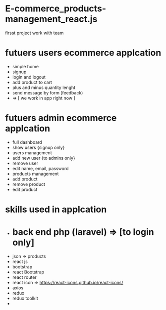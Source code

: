 # E-commerce_products-management_react.js
firsst project work with team

# futuers users ecommerce applcation
- simple home
- signup
- login and logout
- add product to cart
- plus and minus quantity lenght
- send message by form (feedback)
- => [ we work in app right now ]


# futuers admin ecommerce applcation
- full dashboard
- show users {signup only}
- users management
- add new user {to admins only}
- remove user
- edit name, email, password
- products management
- add product
- remove product
- edit product

# skills used in applcation

- <h1> back end php (laravel) =>  [to login only] </h1>
- json => products
- react js
- bootstrap
- react Bootstrap
- react router
- react icon => https://react-icons.github.io/react-icons/
- axios
- redux
- redux toolkit
- 
